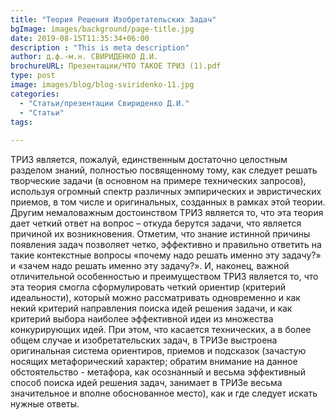 ```yaml
---
title: "Теория Решения Изобретательских Задач"
bgImage: images/background/page-title.jpg
date: 2019-08-15T11:35:34+06:00
description : "This is meta description"
author: д.ф.-м.н. СВИРИДЕНКО Д.И. 
brochureURL: Презентации/ЧТО ТАКОЕ ТРИЗ (1).pdf
type: post
image: images/blog/blog-sviridenko-11.jpg
categories: 
  - "Статьи/презентации Свириденко Д.И."
  - "Статьи"
tags:
 
---
```


ТРИЗ является, пожалуй, единственным достаточно целостным разделом знаний, полностью посвященному тому, как следует решать творческие задачи (в основном на примере технических запросов), используя огромный спектр различных эмпирических и эвристических приемов, в том числе и оригинальных, созданных в рамках этой теории. Другим немаловажным достоинством ТРИЗ является то, что эта теория дает четкий ответ на вопрос – откуда берутся задачи, что является причиной их возникновения. Отметим, что знание истинной причины появления задач позволяет четко, эффективно и правильно ответить на такие контекстные вопросы «почему надо решать именно эту задачу?» и «зачем надо решать именно эту задачу?». И, наконец, важной отличительной особенностью и преимуществом ТРИЗ является то, что эта теория смогла сформулировать четкий ориентир (критерий идеальности), который можно рассматривать одновременно и как некий критерий направления поиска идей решения задачи, и как критерий выбора наиболее эффективной идеи из множества конкурирующих идей. При этом, что касается технических, а в более общем случае и изобретательских задач, в ТРИЗе выстроена оригинальная система ориентиров, приемов и подсказок (зачастую носящих метафорический характер; обратим внимание на данное обстоятельство -  метафора, как осознанный и весьма эффективный способ поиска идей решения задач, занимает в ТРИЗе весьма значительное и вполне обоснованное место), как и где следует искать нужные ответы.